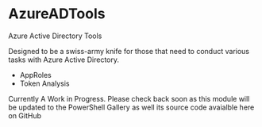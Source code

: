 # AzureADTools
Azure Active Directory Tools

Designed to be a swiss-army knife for those that need to conduct various tasks with Azure Active Directory.

* AppRoles
* Token Analysis


Currently A Work in Progress. Please check back soon as this module will be updated to the PowerShell Gallery as well its source code avaialble here on GitHub
